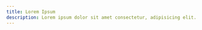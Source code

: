 ```yaml
---
title: Lorem Ipsum
description: Lorem ipsum dolor sit amet consectetur, adipisicing elit. Voluptates exercitationem veritatis totam tenetur vitae ex, aut perferendis autem.
---
```


